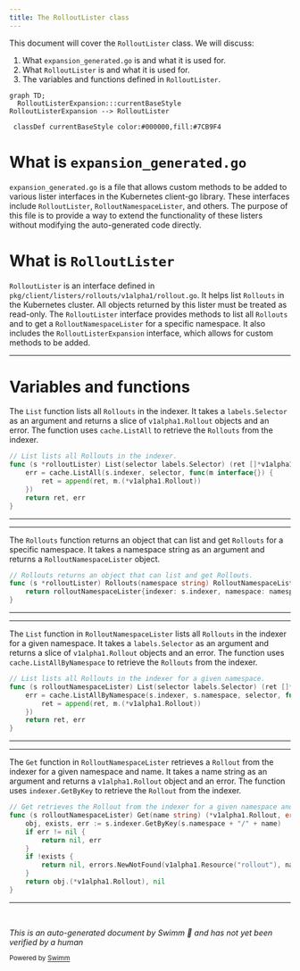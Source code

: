 ```yaml
---
title: The RolloutLister class
---
```

This document will cover the `RolloutLister` class. We will discuss:

1. What `expansion_generated.go` is and what it is used for.
2. What `RolloutLister` is and what it is used for.
3. The variables and functions defined in `RolloutLister`.

```mermaid
graph TD;
  RolloutListerExpansion:::currentBaseStyle
RolloutListerExpansion --> RolloutLister

 classDef currentBaseStyle color:#000000,fill:#7CB9F4
```

# What is `expansion_generated.go`

`expansion_generated.go` is a file that allows custom methods to be added to various lister interfaces in the Kubernetes client-go library. These interfaces include `RolloutLister`, `RolloutNamespaceLister`, and others. The purpose of this file is to provide a way to extend the functionality of these listers without modifying the auto-generated code directly.

# What is `RolloutLister`

`RolloutLister` is an interface defined in `pkg/client/listers/rollouts/v1alpha1/rollout.go`. It helps list `Rollouts` in the Kubernetes cluster. All objects returned by this lister must be treated as read-only. The `RolloutLister` interface provides methods to list all `Rollouts` and to get a `RolloutNamespaceLister` for a specific namespace. It also includes the `RolloutListerExpansion` interface, which allows for custom methods to be added.

<SwmSnippet path="/pkg/client/listers/rollouts/v1alpha1/rollout.go" line="49" repo-id="Z2l0aHViJTNBJTNBaW50dWl0LWFyZ28tcm9sbG91dHMtZGVtbyUzQSUzQVN3aW1tLURlbW8=">

---

# Variables and functions

The `List` function lists all `Rollouts` in the indexer. It takes a `labels.Selector` as an argument and returns a slice of `v1alpha1.Rollout` objects and an error. The function uses `cache.ListAll` to retrieve the `Rollouts` from the indexer.

```go
// List lists all Rollouts in the indexer.
func (s *rolloutLister) List(selector labels.Selector) (ret []*v1alpha1.Rollout, err error) {
	err = cache.ListAll(s.indexer, selector, func(m interface{}) {
		ret = append(ret, m.(*v1alpha1.Rollout))
	})
	return ret, err
}
```

---

</SwmSnippet>

<SwmSnippet path="/pkg/client/listers/rollouts/v1alpha1/rollout.go" line="57" repo-id="Z2l0aHViJTNBJTNBaW50dWl0LWFyZ28tcm9sbG91dHMtZGVtbyUzQSUzQVN3aW1tLURlbW8=">

---

The `Rollouts` function returns an object that can list and get `Rollouts` for a specific namespace. It takes a namespace string as an argument and returns a `RolloutNamespaceLister` object.

```go
// Rollouts returns an object that can list and get Rollouts.
func (s *rolloutLister) Rollouts(namespace string) RolloutNamespaceLister {
	return rolloutNamespaceLister{indexer: s.indexer, namespace: namespace}
}
```

---

</SwmSnippet>

<SwmSnippet path="/pkg/client/listers/rollouts/v1alpha1/rollout.go" line="81" repo-id="Z2l0aHViJTNBJTNBaW50dWl0LWFyZ28tcm9sbG91dHMtZGVtbyUzQSUzQVN3aW1tLURlbW8=">

---

The `List` function in `RolloutNamespaceLister` lists all `Rollouts` in the indexer for a given namespace. It takes a `labels.Selector` as an argument and returns a slice of `v1alpha1.Rollout` objects and an error. The function uses `cache.ListAllByNamespace` to retrieve the `Rollouts` from the indexer.

```go
// List lists all Rollouts in the indexer for a given namespace.
func (s rolloutNamespaceLister) List(selector labels.Selector) (ret []*v1alpha1.Rollout, err error) {
	err = cache.ListAllByNamespace(s.indexer, s.namespace, selector, func(m interface{}) {
		ret = append(ret, m.(*v1alpha1.Rollout))
	})
	return ret, err
}
```

---

</SwmSnippet>

<SwmSnippet path="/pkg/client/listers/rollouts/v1alpha1/rollout.go" line="89" repo-id="Z2l0aHViJTNBJTNBaW50dWl0LWFyZ28tcm9sbG91dHMtZGVtbyUzQSUzQVN3aW1tLURlbW8=">

---

The `Get` function in `RolloutNamespaceLister` retrieves a `Rollout` from the indexer for a given namespace and name. It takes a name string as an argument and returns a `v1alpha1.Rollout` object and an error. The function uses `indexer.GetByKey` to retrieve the `Rollout` from the indexer.

```go
// Get retrieves the Rollout from the indexer for a given namespace and name.
func (s rolloutNamespaceLister) Get(name string) (*v1alpha1.Rollout, error) {
	obj, exists, err := s.indexer.GetByKey(s.namespace + "/" + name)
	if err != nil {
		return nil, err
	}
	if !exists {
		return nil, errors.NewNotFound(v1alpha1.Resource("rollout"), name)
	}
	return obj.(*v1alpha1.Rollout), nil
}
```

---

</SwmSnippet>

&nbsp;

*This is an auto-generated document by Swimm 🌊 and has not yet been verified by a human*

<SwmMeta version="3.0.0"><sup>Powered by [Swimm](https://staging.swimm.cloud/)</sup></SwmMeta>
